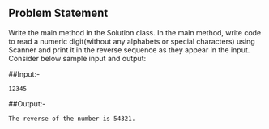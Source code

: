 ## Problem Statement

Write the main method in the Solution class. 
In the main method, write code to read a numeric digit(without any alphabets or special characters) using Scanner and print it in the reverse sequence as they appear in the input. 
Consider below sample input and output:

##Input:-

    12345
##Output:-

    The reverse of the number is 54321.
